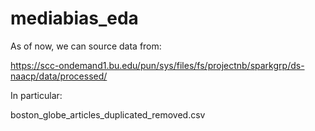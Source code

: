 # mediabias_eda
As of now, we can source data from:

https://scc-ondemand1.bu.edu/pun/sys/files/fs/projectnb/sparkgrp/ds-naacp/data/processed/ 

In particular:

boston_globe_articles_duplicated_removed.csv
